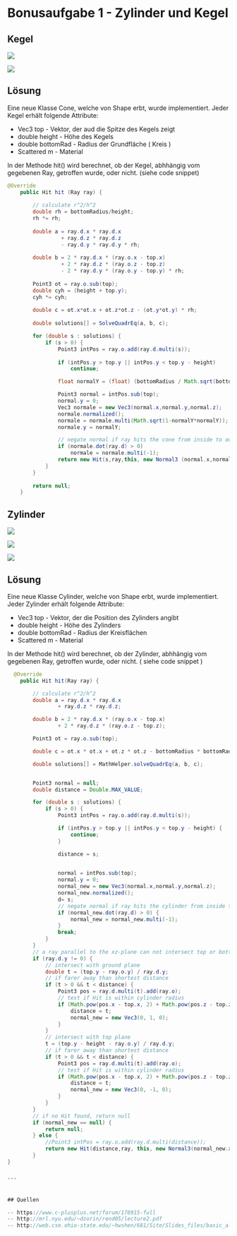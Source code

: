 # Bonusaufgabe 1 - Zylinder und Kegel  



## Kegel


![](b01-1.png)

![](b01-2.png)




## Lösung

Eine neue Klasse Cone, welche von Shape erbt, wurde implementiert. Jeder Kegel erhält folgende Attribute:

- Vec3 top         - Vektor, der aud die Spitze des Kegels zeigt
- double height    - Höhe des Kegels
- double bottomRad - Radius der Grundfläche ( Kreis )
- Scattered m      - Material

In der Methode hit() wird berechnet, ob der Kegel, abhhängig vom gegebenen Ray, getroffen wurde, oder nicht. (siehe code snippet)

```java
@Override
	public Hit hit (Ray ray) {
		
		// calculate r^2/h^2
		double rh = bottomRadius/height;
		rh *= rh;
		
		double a = ray.d.x * ray.d.x
				 + ray.d.z * ray.d.z
				 - ray.d.y * ray.d.y * rh;
		
		double b = 2 * ray.d.x * (ray.o.x - top.x)
				 + 2 * ray.d.z * (ray.o.z - top.z)
				 - 2 * ray.d.y * (ray.o.y - top.y) * rh;
		
		Point3 ot = ray.o.sub(top);
		double cyh = (height + top.y);
		cyh *= cyh;
		
		double c = ot.x*ot.x + ot.z*ot.z - (ot.y*ot.y) * rh;
		
		double solutions[] = SolveQuadrEq(a, b, c);

		for (double s : solutions) {
			if (s > 0) {
				Point3 intPos = ray.o.add(ray.d.multi(s));
				
				if (intPos.y > top.y || intPos.y < top.y - height)
					continue;

				float normalY = (float) (bottomRadius / Math.sqrt(bottomRadius*bottomRadius + height*height));

				Point3 normal = intPos.sub(top);
				normal.y = 0;
				Vec3 normale = new Vec3(normal.x,normal.y,normal.z);
				normale.normalized();
				normale = normale.multi(Math.sqrt(1-normalY*normalY));
				normale.y = normalY;

				// negate normal if ray hits the cone from inside to outside
				if (normale.dot(ray.d) > 0)
					normale = normale.multi(-1);
				return new Hit(s,ray,this, new Normal3 (normal.x,normal.y,normal.z));
			}
		}
		
		return null;
	}
```




## Zylinder

![](b01-3.png)

![](b01-4.png)

![](b01-5.png)



## Lösung

Eine neue Klasse Cylinder, welche von Shape erbt, wurde implementiert. Jeder Zylinder erhält folgende Attribute:

- Vec3 top         - Vektor, der die Position des Zylinders angibt
- double height    - Höhe des Zylinders
- double bottomRad - Radius der Kreisflächen
- Scattered m      - Material

In der Methode hit() wird berechnet, ob der Zylinder, abhhängig vom gegebenen Ray, getroffen wurde, oder nicht. ( siehe code snippet )

````java
  @Override
    public Hit hit(Ray ray) {

        // calculate r^2/h^2
        double a = ray.d.x * ray.d.x
                + ray.d.z * ray.d.z;

        double b = 2 * ray.d.x * (ray.o.x - top.x)
                + 2 * ray.d.z * (ray.o.z - top.z);

        Point3 ot = ray.o.sub(top);

        double c = ot.x * ot.x + ot.z * ot.z - bottomRadius * bottomRadius;

        double solutions[] = MathHelper.solveQuadrEq(a, b, c);


        Point3 normal = null;
        double distance = Double.MAX_VALUE;

        for (double s : solutions) {
            if (s > 0) {
                Point3 intPos = ray.o.add(ray.d.multi(s));

                if (intPos.y > top.y || intPos.y < top.y - height) {
                    continue;
                }

                distance = s;
                

                normal = intPos.sub(top);
                normal.y = 0;
                normal_new = new Vec3(normal.x,normal.y,normal.z);
                normal_new.normalized();
                d= s;
                // negate normal if ray hits the cylinder from inside to outside
                if (normal_new.dot(ray.d) > 0) {
                    normal_new = normal_new.multi(-1);
                }
                break;
            }
        }
        // a ray parallel to the xz-plane can not intersect top or bottom
        if (ray.d.y != 0) {
            // intersect with ground plane
            double t = (top.y - ray.o.y) / ray.d.y;
            // if farer away than shortest distance
            if (t > 0 && t < distance) {
                Point3 pos = ray.d.multi(t).add(ray.o);
                // test if Hit is within cylinder radius
                if (Math.pow(pos.x - top.x, 2) + Math.pow(pos.z - top.z, 2) < bottomRadius * bottomRadius) {
                    distance = t;
                    normal_new = new Vec3(0, 1, 0);
                }
            }
            // intersect with top plane
            t = (top.y - height - ray.o.y) / ray.d.y;
            // if farer away than shortest distance
            if (t > 0 && t < distance) {
                Point3 pos = ray.d.multi(t).add(ray.o);
                // test if Hit is within cylinder radius
                if (Math.pow(pos.x - top.x, 2) + Math.pow(pos.z - top.z, 2) < bottomRadius * bottomRadius) {
                    distance = t;
                    normal_new = new Vec3(0, -1, 0);
                }
            }
        }
        // if no Hit found, return null
        if (normal_new == null) {
            return null;
        } else {
            //Point3 intPos = ray.o.add(ray.d.multi(distance));
            return new Hit(distance,ray, this, new Normal3(normal_new.x,normal_new.y,normal_new.z));
        }
}


```


## Quellen

-- https://www.c-plusplus.net/forum/178915-full
-- http://mrl.nyu.edu/~dzorin/rend05/lecture2.pdf
-- http://web.cse.ohio-state.edu/~hwshen/681/Site/Slides_files/basic_algo.pdf
